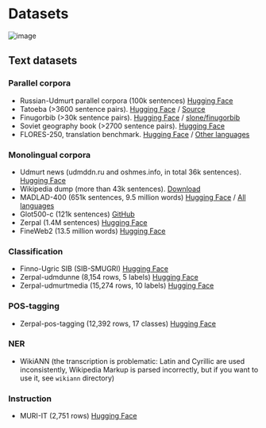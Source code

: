 # Datasets

![image](https://github.com/udmurtNLP/docs/blob/main/imgs/datasets.png?raw=true)

## Text datasets

### Parallel corpora

- Russian-Udmurt parallel corpora (100k sentences) [Hugging Face](https://huggingface.co/datasets/udmurtNLP/udmurt-russian-parallel-corpora)
- Tatoeba (>3600 sentence pairs). [Hugging Face](https://huggingface.co/datasets/udmurtNLP/tatoeba-rus-udm-parallel-corpora) / [Source](https://tatoeba.org/ru/downloads)
- Finugorbib (>30k sentence pairs). [Hugging Face](https://huggingface.co/datasets/udmurtNLP/udmurt-bible-parallel-corpora) / [slone/finugorbib](https://huggingface.co/datasets/slone/finugorbib)
- Soviet geography book (>2700 sentence pairs). [Hugging Face](https://huggingface.co/datasets/udmurtNLP/soviet-geography-book-rus-udm-parallel-corpora)
- FLORES-250, translation benchmark. [Hugging Face](https://huggingface.co/datasets/udmurtNLP/flores-250-rus-udm) / [Other languages](https://huggingface.co/datasets/tartuNLP/smugri-flores-testset)

### Monolingual corpora

- Udmurt news (udmddn.ru and oshmes.info, in total 36k sentences). [Hugging Face](https://huggingface.co/datasets/tartuNLP/smugri-data)
- Wikipedia dump (more than 43k sentences). [Download](https://dumps.wikimedia.org/udmwiki/)
- MADLAD-400 (651k sentences, 9.5 million words) [Hugging Face](https://huggingface.co/datasets/udmurtNLP/madlad-400-udmurt) / [All languages](https://huggingface.co/datasets/allenai/MADLAD-400)
- Glot500-c (121k sentences) [GitHub](https://github.com/cisnlp/Glot500)
- Zerpal (1.4M sentences) [Hugging Face](https://huggingface.co/datasets/udmurtNLP/zerpal)
- FineWeb2 (13.5 million words) [Hugging Face](https://huggingface.co/datasets/HuggingFaceFW/fineweb-2)

### Classification

- Finno-Ugric SIB (SIB-SMUGRI) [Hugging Face](https://huggingface.co/datasets/tartuNLP/sib-smugri)
- Zerpal-udmdunne (8,154 rows, 5 labels) [Hugging Face](https://huggingface.co/datasets/udmurtNLP/zerpal-udmdunne)
- Zerpal-udmurtmedia (15,274 rows, 10 labels) [Hugging Face](https://huggingface.co/datasets/udmurtNLP/zerpal-udmurtmedia)

### POS-tagging

- Zerpal-pos-tagging (12,392 rows, 17 classes) [Hugging Face](https://huggingface.co/datasets/udmurtNLP/zerpal-pos-tagging)

### NER

- WikiANN (the transcription is problematic: Latin and Cyrillic are used inconsistently, Wikipedia Markup is parsed incorrectly, but if you want to use it, see `wikiann` directory)

### Instruction

- MURI-IT (2,751 rows) [Hugging Face](https://huggingface.co/datasets/akoksal/muri-it-language-split)